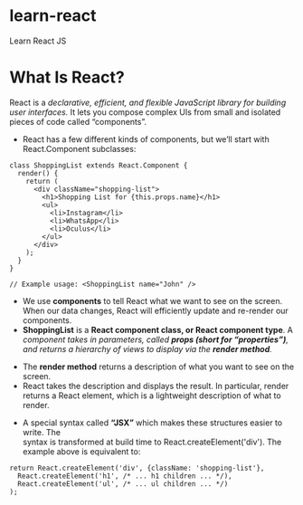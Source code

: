 # learn-react
Learn React  JS

# What Is React?
React is a *declarative, efficient, and flexible JavaScript library for building user interfaces.* It lets you compose complex UIs from small and isolated pieces of code called “components”.
* React has a few different kinds of components, but we’ll start with React.Component subclasses:
```
class ShoppingList extends React.Component {
  render() {
    return (
      <div className="shopping-list">
        <h1>Shopping List for {this.props.name}</h1>
        <ul>
          <li>Instagram</li>
          <li>WhatsApp</li>
          <li>Oculus</li>
        </ul>
      </div>
    );
  }
}

// Example usage: <ShoppingList name="John" />
```
* We use **components** to tell React what we want to see on the screen. When our data changes, React will efficiently update and re-render our components.
* **ShoppingList** is a **React component class, or React component type**. A *component takes in parameters, called **props (short for “properties”)**, and returns a hierarchy of views to display via the **render method**.*
- The **render method** returns a description of what you want to see on the screen. 
- React takes the description and displays the result. In particular, render returns a React element, which is a lightweight description of what to render.
* A special syntax called **“JSX”** which makes these structures easier to write. The <div /> syntax is transformed at build time to React.createElement('div'). The example above is equivalent to:
```
return React.createElement('div', {className: 'shopping-list'},
  React.createElement('h1', /* ... h1 children ... */),
  React.createElement('ul', /* ... ul children ... */)
);
```
